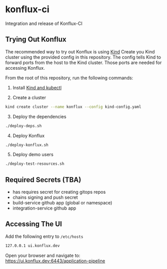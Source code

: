 # konflux-ci
Integration and release of Konflux-CI


## Trying Out Konflux

The recommended way to try out Konflux is using [Kind](https://kind.sigs.k8s.io/)
Create you Kind cluster using the provided config in this repository.
The config tells Kind to forward ports from the host to the Kind cluster. Those ports
are needed for accessing Konflux.

From the root of this repository, run the following commands:

1. Install [Kind and kubectl](https://kind.sigs.k8s.io/docs/user/quick-start/#installation)

2. Create a cluster

```bash
kind create cluster --name konflux --config kind-config.yaml
```

3. Deploy the dependencies

```bash
./deploy-deps.sh
```

4. Deploy Konflux

```bash
./deploy-konflux.sh
```

5. Deploy demo users

```bash
./deploy-test-resources.sh
```

## Required Secrets (TBA)

- has requires secret for creating gitops repos
- chains signing and push secret
- build-service github app (global or namespace)
- integration-service github app

## Accessing The UI

Add the following entry to `/etc/hosts`

```bash
127.0.0.1 ui.konflux.dev
```

Open your browser and navigate to: https://ui.konflux.dev:6443/application-pipeline

